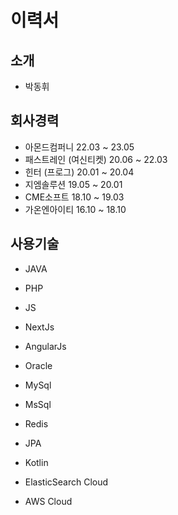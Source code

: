 # 이력서

## 소개
- 박동휘

## 회사경력
- 아몬드컴퍼니 22.03 ~ 23.05
- 패스트레인 (여신티켓) 20.06 ~ 22.03
- 힌터 (프로그) 20.01 ~ 20.04
- 지엠솔루션 19.05 ~ 20.01
- CME소프트 18.10 ~ 19.03
- 가온엔아이티 16.10 ~ 18.10

## 사용기술
- JAVA
- PHP

- JS
- NextJs
- AngularJs

- Oracle
- MySql
- MsSql
- Redis

- JPA
- Kotlin

- ElasticSearch Cloud

- AWS Cloud




